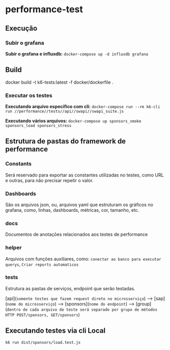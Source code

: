 # performance-test


## Execução

### Subir o grafana

**Subir o grafana e influxdb:** `docker-compose up -d influxdb grafana`

## Build

docker build -t k6-tests:latest -f docker/dockerfile .

### Executar os testes

**Executando arquivo específico com cli:** `docker-compose run --rm k6-cli run //performance//tests//api//swapi//swapi_suite.js`

**Executando vários arquivos:** `docker-compose up sponsors_smoke sponsors_load sponsors_stress`



## Estrutura de pastas do framework de performance

### Constants

Será reservado para exportar as constantes utilizadas no testes, como URL e outras, para não precisar repetir o valor.

### Dashboards

São os arquivos json, ou, arquivos yaml que estruturam os gráficos no grafana, como, linhas, dashboards, métricas, cor, tamanho, etc.


### docs

Documentos de anotações relacionados aos testes de performance

### helper

Arquivos com funções auxiliares, como: `conectar ao banco para executar querys`, `Criar reports automaticos`

### tests

Estrutura as pastas de serviços, endpoint que serão testadas.

[api](`somente testes que fazem request direto no microsserviço`) -->  [sap](`nome do microsserviço`) --> [sponsors](`nome do endpoint`) --> [group](`dentro de cada arquivo de teste será separado por grupo de métodos HTTP POST/sponsors, GET/sponsors`)


## Executando testes via cli Local

~~~sh
k6 run dist/sponsors/load.test.js

~~~
